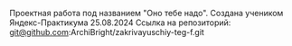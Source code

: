 Проектная работа под названием "Оно тебе надо". Создана учеником Яндекс-Практикума 25.08.2024 Ссылка на репозиторий: git@github.com:ArchiBright/zakrivayuschiy-teg-f.git